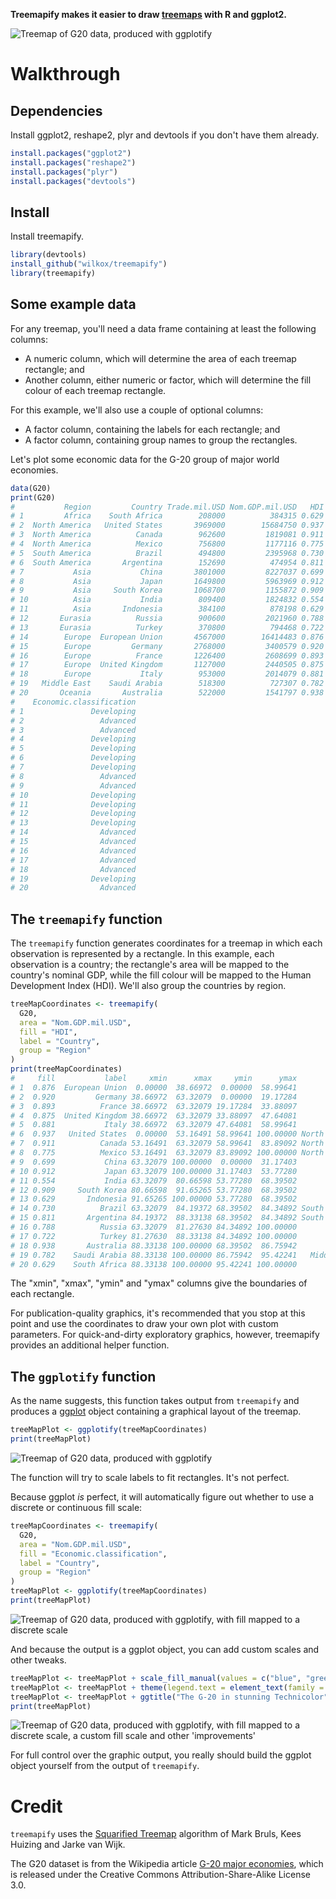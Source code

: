 **Treemapify makes it easier to draw [treemaps](http://en.wikipedia.org/wiki/Treemap) with R and ggplot2.**

![Treemap of G20 data, produced with ggplotify](examples/G20.png)

# Walkthrough

## Dependencies

Install ggplot2, reshape2, plyr and devtools if you don't have them already.

```R
install.packages("ggplot2")
install.packages("reshape2")
install.packages("plyr")
install.packages("devtools")
```

## Install

Install treemapify.

```R
library(devtools)
install_github("wilkox/treemapify")
library(treemapify)
```

## Some example data

For any treemap, you'll need a data frame containing at least the following columns:
- A numeric column, which will determine the area of each treemap rectangle; and
- Another column, either numeric or factor, which will determine the fill colour of each treemap rectangle.

For this example, we'll also use a couple of optional columns:
- A factor column, containing the labels for each rectangle; and
- A factor column, containing group names to group the rectangles.

Let's plot some economic data for the G-20 group of major world economies.

```R
data(G20)
print(G20)
#           Region         Country Trade.mil.USD Nom.GDP.mil.USD   HDI Population
# 1         Africa    South Africa        208000          384315 0.629   53000000
# 2  North America   United States       3969000        15684750 0.937  316173000
# 3  North America          Canada        962600         1819081 0.911   34088000
# 4  North America          Mexico        756800         1177116 0.775  112211789
# 5  South America          Brazil        494800         2395968 0.730  201032714
# 6  South America       Argentina        152690          474954 0.811   40117096
# 7           Asia           China       3801000         8227037 0.699 1339724852
# 8           Asia           Japan       1649800         5963969 0.912  127390000
# 9           Asia     South Korea       1068700         1155872 0.909   50004441
# 10          Asia           India        809400         1824832 0.554 1210193422
# 11          Asia       Indonesia        384100          878198 0.629  237556363
# 12       Eurasia          Russia        900600         2021960 0.788  143400000
# 13       Eurasia          Turkey        370800          794468 0.722   72561312
# 14        Europe  European Union       4567000        16414483 0.876  501259840
# 15        Europe         Germany       2768000         3400579 0.920   81757600
# 16        Europe          France       1226400         2608699 0.893   65447374
# 17        Europe  United Kingdom       1127000         2440505 0.875   62041708
# 18        Europe           Italy        953000         2014079 0.881   60325805
# 19   Middle East    Saudi Arabia        518300          727307 0.782   27123977
# 20       Oceania       Australia        522000         1541797 0.938   22328632
#    Economic.classification
# 1               Developing
# 2                 Advanced
# 3                 Advanced
# 4               Developing
# 5               Developing
# 6               Developing
# 7               Developing
# 8                 Advanced
# 9                 Advanced
# 10              Developing
# 11              Developing
# 12              Developing
# 13              Developing
# 14                Advanced
# 15                Advanced
# 16                Advanced
# 17                Advanced
# 18                Advanced
# 19              Developing
# 20                Advanced
```

## The `treemapify` function

The `treemapify` function generates coordinates for a treemap in which each observation is represented by a rectangle. In this example, each observation is a country; the rectangle's area will be mapped to the country's nominal GDP, while the fill colour will be mapped to the Human Development Index (HDI). We'll also group the countries by region.

```R
treeMapCoordinates <- treemapify(
  G20,
  area = "Nom.GDP.mil.USD",
  fill = "HDI",
  label = "Country",
  group = "Region"
)
print(treeMapCoordinates)
#     fill           label     xmin      xmax     ymin      ymax         group
# 1  0.876  European Union  0.00000  38.66972  0.00000  58.99641        Europe
# 2  0.920         Germany 38.66972  63.32079  0.00000  19.17284        Europe
# 3  0.893          France 38.66972  63.32079 19.17284  33.88097        Europe
# 4  0.875  United Kingdom 38.66972  63.32079 33.88097  47.64081        Europe
# 5  0.881           Italy 38.66972  63.32079 47.64081  58.99641        Europe
# 6  0.937   United States  0.00000  53.16491 58.99641 100.00000 North America
# 7  0.911          Canada 53.16491  63.32079 58.99641  83.89092 North America
# 8  0.775          Mexico 53.16491  63.32079 83.89092 100.00000 North America
# 9  0.699           China 63.32079 100.00000  0.00000  31.17403          Asia
# 10 0.912           Japan 63.32079 100.00000 31.17403  53.77280          Asia
# 11 0.554           India 63.32079  80.66598 53.77280  68.39502          Asia
# 12 0.909     South Korea 80.66598  91.65265 53.77280  68.39502          Asia
# 13 0.629       Indonesia 91.65265 100.00000 53.77280  68.39502          Asia
# 14 0.730          Brazil 63.32079  84.19372 68.39502  84.34892 South America
# 15 0.811       Argentina 84.19372  88.33138 68.39502  84.34892 South America
# 16 0.788          Russia 63.32079  81.27630 84.34892 100.00000       Eurasia
# 17 0.722          Turkey 81.27630  88.33138 84.34892 100.00000       Eurasia
# 18 0.938       Australia 88.33138 100.00000 68.39502  86.75942       Oceania
# 19 0.782    Saudi Arabia 88.33138 100.00000 86.75942  95.42241   Middle East
# 20 0.629    South Africa 88.33138 100.00000 95.42241 100.00000        Africa
```

The "xmin", "xmax", "ymin" and "ymax" columns give the boundaries of each rectangle.

For publication-quality graphics, it's recommended that you stop at this point and use the coordinates to draw your own plot with custom parameters. For quick-and-dirty exploratory graphics, however, treemapify provides an additional helper function.

## The `ggplotify` function

As the name suggests, this function takes output from `treemapify` and produces a [ggplot](http://ggplot2.org) object containing a graphical layout of the treemap.

```R
treeMapPlot <- ggplotify(treeMapCoordinates)
print(treeMapPlot)
```

![Treemap of G20 data, produced with ggplotify](examples/G20.png)

The function will try to scale labels to fit rectangles. It's not perfect.

Because ggplot *is* perfect, it will automatically figure out whether to use a discrete or continuous fill scale:

```R
treeMapCoordinates <- treemapify(
  G20,
  area = "Nom.GDP.mil.USD",
  fill = "Economic.classification",
  label = "Country",
  group = "Region"
)
treeMapPlot <- ggplotify(treeMapCoordinates)
print(treeMapPlot)
```

![Treemap of G20 data, produced with ggplotify, with fill mapped to a discrete scale](examples/G20_discrete.png)

And because the output is a ggplot object, you can add custom scales and other tweaks.

```R
treeMapPlot <- treeMapPlot + scale_fill_manual(values = c("blue", "green"))
treeMapPlot <- treeMapPlot + theme(legend.text = element_text(family = "serif"))
treeMapPlot <- treeMapPlot + ggtitle("The G-20 in stunning Technicolor")
print(treeMapPlot)
```

![Treemap of G20 data, produced with ggplotify, with fill mapped to a discrete scale, a custom fill scale and other 'improvements'](examples/G20_splendid.png)

For full control over the graphic output, you really should build the ggplot object yourself from the output of `treemapify`.

# Credit

`treemapify` uses the [Squarified Treemap](http://citeseerx.ist.psu.edu/viewdoc/summary?doi=10.1.1.36.6685) algorithm of Mark Bruls, Kees Huizing and Jarke van Wijk.

The G20 dataset is from the Wikipedia article [G-20 major economies](http://en.wikipedia.org/wiki/G-20_major_economies), which is released under the Creative Commons Attribution-Share-Alike License 3.0.

